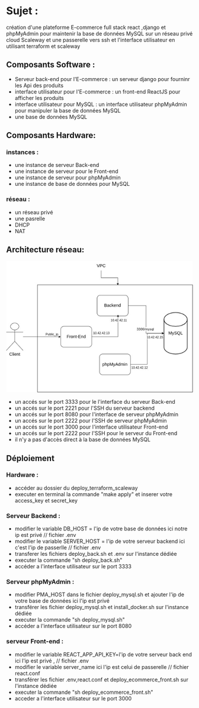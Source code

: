 # Sujet  :

création d'une plateforme E-commerce full stack react ,django et phpMyAdmin pour maintenir la base de données MySQL sur un réseau privé cloud Scaleway et une passerelle vers ssh et l'interface utilisateur en utilisant terraform et scaleway 

## Composants Software :

- Serveur back-end pour l'E-commerce  : un serveur django pour fourninr les Api des produits
- interface utilisateur pour l'E-commerce : un front-end ReactJS pour afficher les produits
- interface utilisateur pour MySQL : un interface utilisateur phpMyAdmin pour manipuler la base de données MySQL
- une base de données MySQL



## Composants Hardware:

### instances : 

- une instance de serveur Back-end
- une instance de serveur pour le Front-end
- une instance de serveur pour phpMyAdmin
- une instance de base de données pour MySQL 
### réseau :
- un réseau privé
- une pasrelle
- DHCP
- NAT
## Architecture réseau:

![alt Architecture réseau](diagram.jpg)


- un accés sur le port 3333 pour le l'interface  du serveur Back-end
- un accés sur le port 2221 pour l'SSH du serveur backend
- un accés sur le port 8080 pour l'interface de serveur phpMyAdmin
- un accés sur le port 2222 pour l'SSH de serveur phpMyAdmin
- un accés sur le port 3000 pour l'interface utilisateur Front-end 
- un accés sur le port 2222 pour l'SSH pour le serveur du Front-end 
- il n'y a pas d'accès direct à la base de données MySQL



## Déploiement
### Hardware :
- accéder au dossier du deploy_terraform_scaleway
- executer en terminal la commande "make apply" et inserer votre access_key et secret_key
### Serveur Backend :
- modifier  le variable DB_HOST = l'ip de votre base de données ici notre ip est privé  // fichier .env
- modifier le variable SERVER_HOST = l'ip de votre serveur backend ici c'est l'ip de passerlle   // fichier .env
- transferer les fichiers deploy_back.sh et .env sur l'instance dédiée 
- executer la commande "sh deploy_back.sh"
- accéder a l'interface utilisateur sur le port 3333
### Serveur phpMyAdmin :
- modifier PMA_HOST dans le fichier deploy_mysql.sh et ajouter l'ip de votre base de données ici l'ip est privé 
- transférer les fichier deploy_mysql.sh et install_docker.sh sur l'instance dédiée 
- executer la commande "sh deploy_mysql.sh"
- accéder a l'interface utilisateur sur le port 8080 
### serveur Front-end :
- modifier le variable REACT_APP_API_KEY=l'ip de votre serveur back end ici l'ip est privé , // fichier .env
- modifier le variable server_name ici l'ip est celui de passerelle // fichier react.conf
- transférer les fichier .env,react.conf et deploy_ecommerce_front.sh  sur l'instance dédiée 
- executer la commande "sh deploy_ecommerce_front.sh"
- acceder a l'interface utilisateur sur le port 3000


